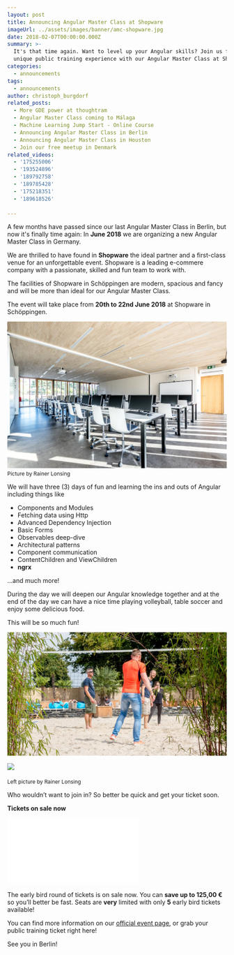 ```yaml
---
layout: post
title: Announcing Angular Master Class at Shopware
imageUrl: ../assets/images/banner/amc-shopware.jpg
date: 2018-02-07T00:00:00.000Z
summary: >-
  It's that time again. Want to level up your Angular skills? Join us for a
  unique public training experience with our Angular Master Class at Shopware!
categories:
  - announcements
tags:
  - announcements
author: christoph_burgdorf
related_posts:
  - More GDE power at thoughtram
  - Angular Master Class coming to Málaga
  - Machine Learning Jump Start - Online Course
  - Announcing Angular Master Class in Berlin
  - Announcing Angular Master Class in Houston
  - Join our free meetup in Denmark
related_videos:
  - '175255006'
  - '193524896'
  - '189792758'
  - '189785428'
  - '175218351'
  - '189618526'

---
```



A few months have passed since our last Angular Master Class in Berlin, but now it's finally time again: In **June 2018** we are organizing a new Angular Master Class in Germany. 

We are thrilled to have found in **Shopware** the ideal partner and a first-class venue for an unforgettable event. Shopware is a leading e-commere company with a passionate, skilled and fun team to work with.

The facilities of Shopware in Schöppingen are modern, spacious and fancy and will be more than ideal for our Angular Master Class. 

The event will take place from **20th to 22nd June 2018** at Shopware in Schöppingen. 


![](../assets/images/shopware_classroom.jpg)
<span style="font-size: 12px">Picture by Rainer Lonsing</span>



We will have three (3) days of fun and learning the ins and outs of Angular including things like

- Components and Modules
- Fetching data using Http
- Advanced Dependency Injection
- Basic Forms
- Observables deep-dive
- Architectural patterns
- Component communication
- ContentChildren and ViewChildren
- **ngrx**

...and much more!


During the day we will deepen our Angular knowledge together and at the end of the day we can have a nice time playing volleyball, table soccer and enjoy some delicious food.

This will be so much fun! 

![](../assets/images/shopware_volleyball.jpg)

![](..//images/amc_denmark_audience.jpg)

<span style="font-size: 12px">Left picture by Rainer Lonsing</span>


Who wouldn’t want to join in? So better be quick and get your ticket soon.

**Tickets on sale now**

<iframe  src="//eventbrite.de/tickets-external?eid=42705611634&ref=etckt" frameborder="0" vspace="0" hspace="0" marginheight="5" marginwidth="5" scrolling="auto" allowtransparency="true"></iframe>


The early bird round of tickets is on sale now. You can **save up to 125,00 €** so you’ll better be fast. Seats are **very** limited with only **5** early bird tickets available!

You can find more information on our [official event page](https://amc-shopware.eventbrite.com), or grab your public training ticket right here!



See you in Berlin!


